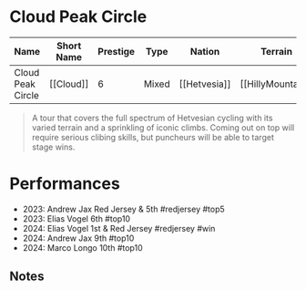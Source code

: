# Cloud Peak Circle

| Name | Short Name | Prestige | Type | Nation | Terrain | Length |
|-----|------|------|-----|----|-----|-----|
| Cloud Peak Circle | [[Cloud]] | 6 | Mixed | [[Hetvesia]] | [[HillyMountain]] | 6 Stages

> A tour that covers the full spectrum of Hetvesian cycling with its varied terrain and a sprinkling of iconic climbs. Coming out on top will require serious clibing skills, but puncheurs will be able to target stage wins.

# Performances

* 2023: Andrew Jax Red Jersey & 5th #redjersey #top5 
* 2023: Elias Vogel 6th #top10
* 2024: Elias Vogel 1st & Red Jersey #redjersey #win 
* 2024: Andrew Jax 9th #top10 
* 2024: Marco Longo 10th #top10

## Notes


